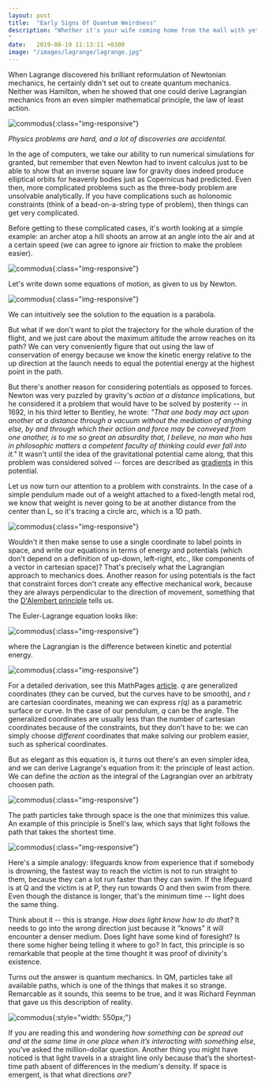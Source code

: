 ```yaml
---
layout: post
title:  "Early Signs Of Quantum Weirdness"
description: "Whether it's your wife coming home from the mall with yet another bag that she doesn't need, but she bought it *because it was on sale*, a coworker snapping at you because he had a bad day, or a road rage incident that ended in legal repercussions, human behavior shows no shortage of irrationality and I'm sure you've been left scratching your head on more than one occasion...
"
date:   2019-08-19 11:13:11 +0300
image: "/images/lagrange/lagrange.jpg"
---
```

When Lagrange discovered his brilliant reformulation of Newtonian mechanics, he certainly didn't set out to create quantum mechanics. Neither was Hamilton, when he showed that one could derive Lagrangian mechanics from an even simpler mathematical principle, the law of least action.

![commodus](/images/lagrange/lagrange.jpg){:class="img-responsive"}

*Physics problems are hard, and a lot of discoveries are accidental.*

In the age of computers, we take our ability to run numerical simulations for granted, but remember that even Newton had to invent calculus just to be able to show that an inverse square law for gravity does indeed produce elliptical orbits for heavenly bodies just as Copernicus had predicted. Even then, more complicated problems such as the three-body problem are unsolvable analytically. If you have complications such as holonomic constraints (think of a bead-on-a-string type of problem), then things can get very complicated. 

Before getting to these complicated cases, it's worth looking at a simple example: an archer atop a hill shoots an arrow at an angle into the air and at a certain speed (we can agree to ignore air friction to make the problem easier). 

![commodus](/images/lagrange/problem-newton.svg){:class="img-responsive"}

Let's write down some equations of motion, as given to us by Newton.

![commodus](/images/lagrange/newton.svg){:class="img-responsive"}

We can intuitively see the solution to the equation is a parabola. 

But what if we don't want to plot the trajectory for the whole duration of the flight, and we just care about the maximum altitude the arrow reaches on its path? We can very conveniently figure that out using the law of conservation of energy because we know the kinetic energy relative to the up direction at the launch needs to equal the potential energy at the highest point in the path. 

But there's another reason for considering potentials as opposed to forces. Newton was very puzzled by gravity's *action at a distance* implications, but he considered it a problem that would have to be solved by posterity -- in 1692, in his third letter to Bentley, he wrote: *"That one body may act upon another at a distance through a vacuum without the mediation of anything else, by and through which their action and force may be conveyed from one another, is to me so great an absurdity that, I believe, no man who has in philosophic matters a competent faculty of thinking could ever fall into it."* It wasn't until the idea of the gravitational potential came along, that this problem was considered solved -- forces are described as [gradients](https://en.wikipedia.org/wiki/Gradient) in this potential.

Let us now turn our attention to a problem with constraints. In the case of a simple pendulum made out of a weight attached to a fixed-length metal rod, we know that weight is never going to be at another distance from the center than L, so it's tracing a circle arc, which is a 1D path. 

![commodus](/images/lagrange/pendulum.svg){:class="img-responsive"}

Wouldn't it then make sense to use a single coordinate to label points in space, and write our equations in terms of energy and potentials (which don't depend on a definition of up-down, left-right, etc., like components of a vector in cartesian space)? That's precisely what the Lagrangian approach to mechanics does. Another reason for using potentials is the fact that constraint forces don't create any effective mechanical work, because they are always perpendicular to the direction of movement, something that the [D'Alembert principle](https://en.wikipedia.org/wiki/D%27Alembert%27s_principle) tells us.

The Euler-Lagrange equation looks like:

![commodus](/images/lagrange/euler-lagrange.svg){:class="img-responsive"}

where the Lagrangian is the difference between kinetic and potential energy. 

![commodus](/images/lagrange/langrangian-diff.svg){:class="img-responsive"}

For a detailed derivation, see this MathPages [article](https://www.mathpages.com/home/kmath523/kmath523.htm). *q* are generalized coordinates (they can be curved, but the curves have to be smooth), and *r* are cartesian coordinates, meaning we can express *r(q)* as a parametric surface or curve. In the case of our pendulum, *q* can be the angle. The generalized coordinates are usually less than the number of cartesian coordinates because of the constraints, but they don't have to be: we can simply choose *different* coordinates that make solving our problem easier, such as spherical coordinates.

But as elegant as this equation is, it turns out there's an even simpler idea, and we can derive Lagrange's equation from it: the principle of least action. We can define the *action* as the integral of the Lagrangian over an arbitraty choosen path. 

![commodus](/images/lagrange/action.svg){:class="img-responsive"}

The path particles take through space is the one that minimizes this value. An example of this principle is Snell's law, which says that light follows the path that takes the shortest time.

![commodus](/images/lagrange/snell2.svg){:class="img-responsive"}

Here's a simple analogy: lifeguards know from experience that if somebody is drowning, the fastest way to reach the victim is not to run straight to them, because they can a lot run faster than they can swim. If the lifeguard is at Q and the victim is at P, they run towards O and then swim from there. Even though the distance is longer, that's the minimum time -- light does the same thing. 

Think about it -- this is strange. *How does light know how to do that?* It needs to go into the *wrong* direction just because it "knows" it will encounter a denser medium. Does light have some kind of foresight? Is there some higher being telling it where to go? In fact, this principle is so remarkable that people at the time thought it was proof of divinity's existence.

Turns out the answer is quantum mechanics. In QM, particles take all available paths, which is one of the things that makes it so strange. Remarcable as it sounds, this seems to be true, and it was Richard Feynman that gave us this description of reality.

![commodus](/images/lagrange/least-action.svg){:style="width: 550px;"}

If you are reading this and wondering *how something can be spread out and at the same time in one place when it’s interacting with something else*, you’ve asked the million-dollar question. Another thing you might have noticed is that light travels in a straight line only because that’s the shortest-time path absent of differences in the medium's density. If space is emergent, is that what directions *are?*
